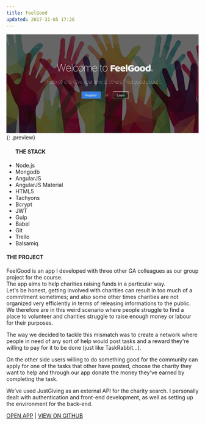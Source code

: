 ```yaml
---
title: FeelGood
updated: 2017-31-05 17:26
---
```


![feelGood](/assets/images/feelGood.png){: .preview}

<ul class="tech-list">
	<h4 class="pa0 ma0">THE STACK</h4>
	<li class="tech-tool">Node.js</li>
	<li class="tech-tool">Mongodb</li>
	<li class="tech-tool">AngularJS</li>
	<li class="tech-tool">AngularJS Material</li>
	<li class="tech-tool">HTML5</li>
	<li class="tech-tool">Tachyons</li>
	<li class="tech-tool">Bcrypt</li>
	<li class="tech-tool">JWT</li>
	<li class="tech-tool">Gulp</li>
	<li class="tech-tool">Babel</li>
	<li class="tech-tool">Git</li>
	<li class="tech-tool">Trello</li>
	<li class="tech-tool">Balsamiq</li>
</ul>

<h4 class="pa0 ma0">THE PROJECT</h4>
<p>
	FeelGood is an app I developed with three other GA colleagues as our group project for the course.<br> The app aims to help charities raising funds in a particular way.<br> Let's be honest, getting involved with charities can result in too much of a commitment sometimes; and also some other times charities are not organized very efficiently in terms of releasing informations to the public. We therefore are in this weird scenario where people struggle to find a place to volunteer and charities struggle to raise enough money or labour for their purposes.
</p>
<p>
	The way we decided to tackle this mismatch was to create a network where people in need of any 
	sort of help would post tasks and a reward they're willing to pay for it to be done (just like TaskRabbit...).
</p>
<p>
	On the other side users willing to do something good for the community can apply for one of the tasks that other have posted, choose the charity they want to help and through our app donate the money they've earned by completing the task.
</p>
<p>
	We’ve used JustGiving as an external API for the charity search. I personally dealt with authentication and front-end development, as well as setting up the environment for the back-end.
</p>

<a href="http://feelgood.herokuapp.com/" target="_blank" class="bb-0 dim link">OPEN APP</a> |
<a href="https://github.com/mmorandini/feelGoodApp" target="_blank" class="bb-0 dim link">VIEW ON GITHUB</a>
